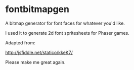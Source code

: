 # fontbitmapgen

A bitmap generator for font faces for whatever you'd like.

I used it to generate 2d font spritesheets for Phaser games.  

Adapted from:

http://jsfiddle.net/statico/kkeK7/

Please make me great again.